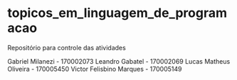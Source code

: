 # topicos_em_linguagem_de_programacao

Repositório para controle das atividades

Gabriel Milanezi - 170002073
Leandro Gabatel - 170002069
Lucas Matheus Oliveira - 170005450
Victor Felisbino Marques - 170005149
